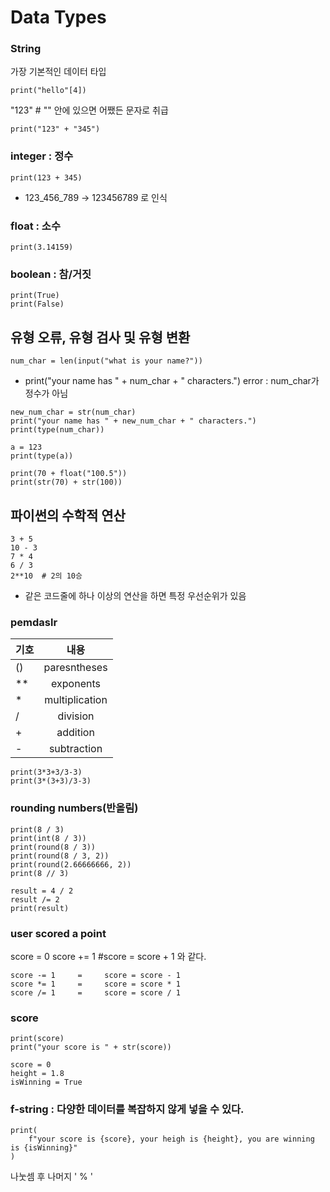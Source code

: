 # Data Types
### String
가장 기본적인 데이터 타입

```
print("hello"[4])
```

"123"  # "" 안에 있으면 어쨌든 문자로 취급

```print("123" + "345")```

### integer : 정수

```print(123 + 345)```
* 123_456_789 → 123456789 로 인식

### float : 소수
```print(3.14159)```

### boolean : 참/거짓
```
print(True)
print(False)
```

## 유형 오류, 유형 검사 및 유형 변환
```num_char = len(input("what is your name?"))```
* print("your name has " + num_char + " characters.")    error : num_char가 정수가 아님

```
new_num_char = str(num_char)
print("your name has " + new_num_char + " characters.")
print(type(num_char))
```


```
a = 123
print(type(a))
```

```
print(70 + float("100.5"))
print(str(70) + str(100))
```

## 파이썬의 수학적 연산
```
3 + 5
10 - 3
7 * 4
6 / 3
2**10  # 2의 10승
```

* 같은 코드줄에 하나 이상의 연산을 하면 특정 우선순위가 있음

### pemdaslr
| 기호 | 내용 |
|---|:---:|
| () | paresntheses |
| ** | exponents |
| * | multiplication |
| / | division |
| + | addition |
| - | subtraction |

```
print(3*3+3/3-3)
print(3*(3+3)/3-3)
```

### rounding numbers(반올림)
```
print(8 / 3)
print(int(8 / 3))
print(round(8 / 3))
print(round(8 / 3, 2))
print(round(2.66666666, 2))
print(8 // 3)

result = 4 / 2
result /= 2
print(result)
```

### user scored a point
score = 0
score += 1  #score = score + 1 와 같다.
```
score -= 1     =     score = score - 1
score *= 1     =     score = score * 1
score /= 1     =     score = score / 1
```

### score
```
print(score)
print("your score is " + str(score))

score = 0
height = 1.8
isWinning = True
```

### f-string : 다양한 데이터를 복잡하지 않게 넣을 수 있다.
```
print(
    f"your score is {score}, your heigh is {height}, you are winning is {isWinning}"
)
```

나눗셈 후 나머지 ' % '